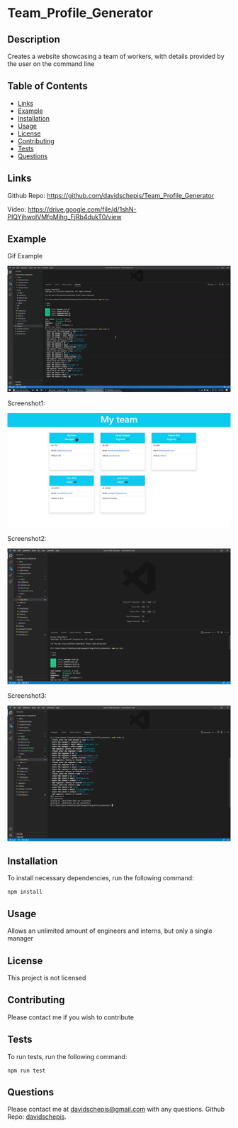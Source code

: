 # Team_Profile_Generator


## Description
Creates a website showcasing a team of workers, with details provided by the user on the command line

## Table of Contents

- [Links](#links)
- [Example](#example)
- [Installation](#installation)
- [Usage](#usage)
- [License](#license)
- [Contributing](#contributing)
- [Tests](#tests)
- [Questions](#questions)

 ## Links
Github Repo: https://github.com/davidschepis/Team_Profile_Generator

Video: https://drive.google.com/file/d/1shN-PlQYjhwolVMfpMjhg_FjRb4dukT0/view

 ## Example

Gif Example

![Screenshot](./assets/images/example.gif)

Screenshot1:

![Screenshot](./assets/images/screenshot1.png)

Screenshot2:

![Screenshot](./assets/images/screenshot2.png)

Screenshot3:

![Screenshot](./assets/images/screenshot3.png)

 ## Installation
To install necessary dependencies, run the following command:

```
npm install
```

 ## Usage
Allows an unlimited amount of engineers and interns, but only a single manager

 ## License
This project is not licensed

 ## Contributing
Please contact me if you wish to contribute

 ## Tests
To run tests, run the following command:

```
npm run test
```

 ## Questions
Please contact me at [davidschepis@gmail.com](mailto:davidschepis@gmail.com) with any questions.
Github Repo: [davidschepis](https://github.com/davidschepis).
